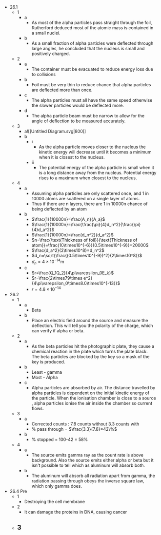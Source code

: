 - 26.1
	- 1
		- a
			- As most of the alpha particles pass straight through the foil, Rutherford deduced most of the atomic mass is contained in a small nuclei.
		- b
			- As a small fraction of alpha particles were deflected through large angles, he concluded that the nucleus is small and positively charged.
	- 2
		- a
			- The container must be evacuated to reduce energy loss due to collisions
		- b
			- Foil must be very thin to reduce chance that alpha particles are deflected more than once.
		- c
			- The alpha particles must all have the same speed otherwise the slower particles would be deflected more.
		- d
			- The alpha particle beam must be narrow to allow for the angle of deflection to be measured accurately.
	- 3
		- a![[Untitled Diagram.svg|800]]
		- b
			- i
				- As the alpha particle moves closer to the nucleus the kinetic energy will decrease until it becomes a minimum when it is closest to the nucleus.
			- ii
				- The potential energy of the alpha particle is small when it is a long distance away from the nucleus. Potential energy rises to a maximum when closest to the nucleus.
	- 4
		- a
			- Assuming alpha particles are only scattered once, and 1 in 10000 atoms are scattered on a single layer of atoms.
			- Thus if there are n layers, there are 1 in 10000n chance of being deflected by an atom
		- b
			- $\frac{1}{10000n}=\frac{A_n}{A_a}$
			- $\frac{1}{10000n}=\frac{\frac{\pi}{4}d_n^2}{\frac{\pi}{4}d_a^2}$
			- $\frac{1}{10000n}=\frac{d_n^2}{d_a^2}$
			- $n=\frac{\text{Thickness of foil}}{\text{Thickness of atom}}=\frac{10\times10^{-6}}{0.5\times10^{-9}}=20000$
			- $\frac{d_a^2}{2\times10^8}=d_n^2$
			- $d_n=\sqrt{\frac{(0.5\times10^{-9})^2}{2\times10^8}}$
			- $d_n=4\times10^{-14}\text{m}$
		- c
			- $r=\frac{Q_1Q_2}{4\pi\varepsilon_0E_k}$
			- $r=\frac{2\times79\times e^2}{4\pi\varepsilon_0\times8.0\times10^{-13}}$
			- $r=4.6\times10^{-14}$
- 26.2
	- 1
		- a
			- Beta
		- b
			- Place an electric field around the source and measure the deflection. This will tell you the polarity of the charge, which can verify if alpha or beta.
	- 2
		- a
			- As the beta particles hit the photographic plate, they cause a chemical reaction in the plate which turns the plate black. The beta particles are blocked by the key so a mask of the key is produced.
		- b
			- Least - gamma
			- Most - Alpha
		- c
			- Alpha particles are absorbed by air. The distance travelled by alpha particles is dependent on the initial kinetic energy of the particle. When the ionisation chamber is close to a source , alpha particles ionise the air inside the chamber so current flows.
	- 3
		- a
			- Corrected counts : 7.8 counts without 3.3 counts with
			- % pass through = $\frac{3.3}{7.8}=42\%$ 
		- b
			- % stopped = 100-42 = 58%
	- 4
		- a
			- The source emits gamma ray as the count rate is above background. Also the source emits either alpha or beta but it isn't possible to tell which as aluminum will absorb both.
		- b
			- The aluminum will absorb all radiation apart from gamma, the radiation passing through obeys the inverse square law, which only gamma does.
- 26.4 Pre
	- 1
		- Destroying the cell membrane
	- 2
		- It can damage the proteins in DNA, causing cancer
	- 3
		- 